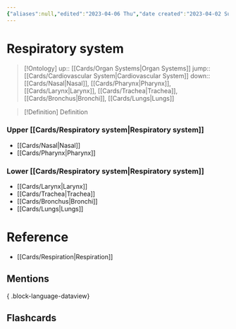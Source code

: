 ```yaml
---
{"aliases":null,"edited":"2023-04-06 Thu","date created":"2023-04-02 Sun","tags":["Uni/LFS112","Uni/HBIO1010"],"dg-publish":true,"permalink":"/cards/respiratory-system/","dgPassFrontmatter":true}
---
```


# Respiratory system

> [!Ontology]
> up:: [[Cards/Organ Systems\|Organ Systems]]
> jump:: [[Cards/Cardiovascular System\|Cardiovascular System]]
> down:: [[Cards/Nasal\|Nasal]], [[Cards/Pharynx\|Pharynx]], [[Cards/Larynx\|Larynx]], [[Cards/Trachea\|Trachea]], [[Cards/Bronchus\|Bronchi]], [[Cards/Lungs\|Lungs]]

> [!Definition] Definition
> 

### Upper [[Cards/Respiratory system\|Respiratory system]]
- [[Cards/Nasal\|Nasal]]
- [[Cards/Pharynx\|Pharynx]]

### Lower [[Cards/Respiratory system\|Respiratory system]]
- [[Cards/Larynx\|Larynx]]
- [[Cards/Trachea\|Trachea]]
- [[Cards/Bronchus\|Bronchi]]
- [[Cards/Lungs\|Lungs]]

# Reference
- [[Cards/Respiration\|Respiration]]

## Mentions

{ .block-language-dataview}

## Flashcards
